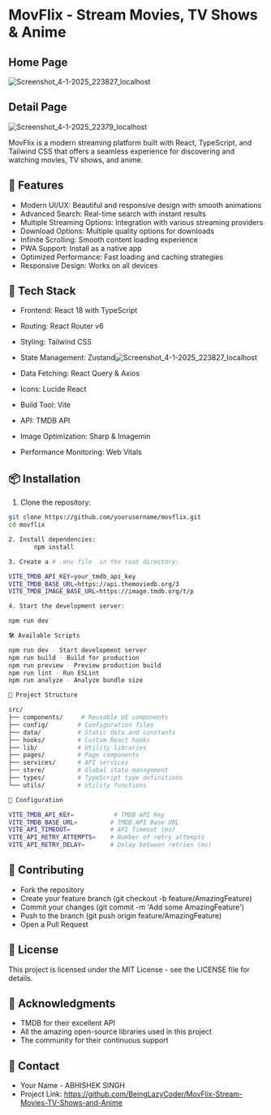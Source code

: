 # MovFlix - Stream Movies, TV Shows & Anime
   ## Home Page 
![Screenshot_4-1-2025_223827_localhost](https://github.com/user-attachments/assets/e0c05e0a-5cd4-425f-baa8-7be5405bf47d)

  ## Detail Page 

  ![Screenshot_4-1-2025_22379_localhost](https://github.com/user-attachments/assets/10349b73-248f-4742-b4b2-9a78f48c2eea)

MovFlix is a modern streaming platform built with React, TypeScript, and Tailwind CSS that offers a seamless experience for discovering and watching movies, TV shows, and anime.

## 🌟 Features

- Modern UI/UX: Beautiful and responsive design with smooth animations
- Advanced Search: Real-time search with instant results
- Multiple Streaming Options: Integration with various streaming providers
- Download Options: Multiple quality options for downloads
- Infinite Scrolling: Smooth content loading experience
- PWA Support: Install as a native app
- Optimized Performance: Fast loading and caching strategies
- Responsive Design: Works on all devices

## 🚀 Tech Stack

- Frontend: React 18 with TypeScript
- Routing: React Router v6
- Styling: Tailwind CSS
- State Management: Zustand![Screenshot_4-1-2025_223827_localhost](https://github.com/user-attachments/assets/272dd4ab-111a-476a-8403-7894a2f9a84a)

- Data Fetching: React Query & Axios
- Icons: Lucide React
- Build Tool: Vite
- API: TMDB API
- Image Optimization: Sharp & Imagemin
- Performance Monitoring: Web Vitals

## 📦 Installation

1. Clone the repository:
```bash
git clone https://github.com/yourusername/movflix.git
cd movflix

2. Install dependencies:
       npm install

3. Create a # .env file  in the root directory:

VITE_TMDB_API_KEY=your_tmdb_api_key
VITE_TMDB_BASE_URL=https://api.themoviedb.org/3
VITE_TMDB_IMAGE_BASE_URL=https://image.tmdb.org/t/p

4. Start the development server:

npm run dev

🛠️ Available Scripts

npm run dev - Start development server
npm run build - Build for production
npm run preview - Preview production build
npm run lint - Run ESLint
npm run analyze - Analyze bundle size

📂 Project Structure 

src/
├── components/     # Reusable UI components
├── config/        # Configuration files
├── data/          # Static data and constants
├── hooks/         # Custom React hooks
├── lib/           # Utility libraries
├── pages/         # Page components
├── services/      # API services
├── store/         # Global state management
├── types/         # TypeScript type definitions
└── utils/         # Utility functions

🔧 Configuration

VITE_TMDB_API_KEY=           # TMDB API Key
VITE_TMDB_BASE_URL=         # TMDB API Base URL
VITE_API_TIMEOUT=           # API Timeout (ms)
VITE_API_RETRY_ATTEMPTS=    # Number of retry attempts
VITE_API_RETRY_DELAY=       # Delay between retries (ms)
```
## 🤝 Contributing

- Fork the repository
- Create your feature branch (git checkout -b feature/AmazingFeature)
- Commit your changes (git commit -m 'Add some AmazingFeature')
- Push to the branch (git push origin feature/AmazingFeature)
- Open a Pull Request

## 📝 License

This project is licensed under the MIT License - see the LICENSE file for details.

## 👏 Acknowledgments

- TMDB for their excellent API
- All the amazing open-source libraries used in this project
- The community for their continuous support

## 📧 Contact

- Your Name - ABHISHEK SINGH
- Project Link: https://github.com/BeingLazyCoder/MovFlix-Stream-Movies-TV-Shows-and-Anime
